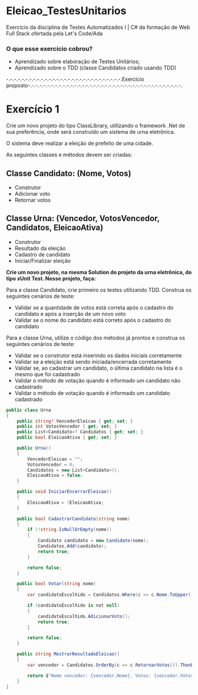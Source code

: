# Eleicao_TestesUnitarios
Exercício da disciplina de Testes Automatizados I | C# da formação de Web Full Stack ofertada pela Let's Code/Ada 

### O que esse exercício cobrou?
- Aprendizado sobre elaboração de Testes Unitários;
- Aprendizado sobre o TDD (classe Candidatos criado usando TDD)

-.-.-.-.-.-.-.-.-.-.-.-.-.-.-.-.-.-.-.-.-.-.-.-.-.-.-.-.-.-.Exercício proposto-.-.-.-.-.-.-.-.-.-.-.-.-.-.-.-.-.-.-.-.-.-.-.-.-.-.-.-.-.-.-.-.-.-.-.-.-.-.-.-. 

# Exercício 1

Crie um novo projeto do tipo ClassLibrary, utilizando o framework .Net de sua preferência, onde será construído um sistema de urna eletrônica.

O sistema deve realizar a eleição de prefeito de uma cidade. 

As seguintes classes e métodos devem ser criadas: 

## Classe Candidato: (Nome, Votos)

- Construtor
- Adicionar voto
- Retornar votos

## Classe Urna: (Vencedor, VotosVencedor, Candidatos, EleicaoAtiva)

- Construtor
- Resultado da eleição
- Cadastro de candidato
- Iniciar/Finalizar eleição

**Crie um novo projeto, na mesma Solution do projeto da urna eletrônica, do tipo xUnit Test. Nesse projeto, faça:**

Para a classe Candidato, crie primeiro os testes utilizando TDD. Construa os seguintes cenários de teste:

- Validar se a quantidade de votos está correta após o cadastro do candidato e após a inserção de um novo voto
- Validar se o nome do candidato está correto após o cadastro do candidato

Para a classe Urna, utilize o código dos métodos já prontos e construa os seguintes cenários de teste:

- Validar se o construtor está inserindo os dados iniciais corretamente
- Validar se a eleição está sendo iniciada/encerrada corretamente
- Validar se, ao cadastrar um candidato, o última candidato na lista é o mesmo que foi cadastrado
- Validar o método de votação quando é informado um candidato não cadastrado
- Validar o método de votação quando é informado um candidato cadastrado
```csharp
public class Urna
{
    public string? VencedorEleicao { get; set; }
    public int VotosVencedor { get; set; }
    public List<Candidato>? Candidatos { get; set; }
    public bool EleicaoAtiva { get; set; }

    public Urna()
    {
        VencedorEleicao = "";
        VotosVencedor = 0;
        Candidatos = new List<Candidato>();
        EleicaoAtiva = false;
    }

    public void IniciarEncerrarEleicao()
    {
        EleicaoAtiva = !EleicaoAtiva;
    }

    public bool CadastrarCandidato(string nome)
    {
        if (!string.IsNullOrEmpty(nome))
        {
            Candidato candidato = new Candidato(nome);
            Candidatos.Add(candidato);
            return true;
        }

        return false;
    }

    public bool Votar(string nome)
    {
        var candidatoEscolhido = Candidatos.Where(c => c.Nome.ToUpper() == nome.ToUpper()).FirstOrDefault();

        if (candidatoEscolhido is not null)
        {
            candidatoEscolhido.AdicionarVoto();
            return true;
        }

        return false;
    }

    public string MostrarResultadoEleicao()
    {
        var vencedor = Candidatos.OrderBy(c => c.RetornarVotos()).ThenBy(c => c.Nome).FirstOrDefault();

        return $"Nome vencedor: {vencedor.Nome}. Votos: {vencedor.Votos}";
    }
}
```
